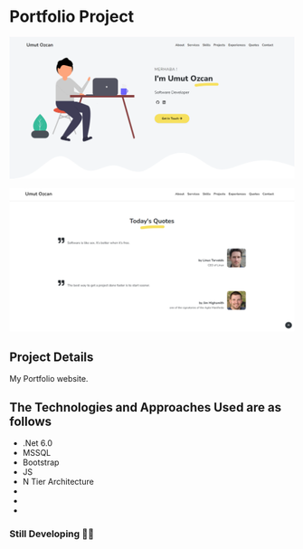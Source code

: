 # Portfolio Project

![Portfolio](/assets/Portfolio.png)

![Quotes](/assets/Quotes.png)

## Project Details

My Portfolio website.

## The Technologies and Approaches Used are as follows

- .Net 6.0
- MSSQL
- Bootstrap
- JS
- N Tier Architecture
-
-
-

### Still Developing 🚀🚀
